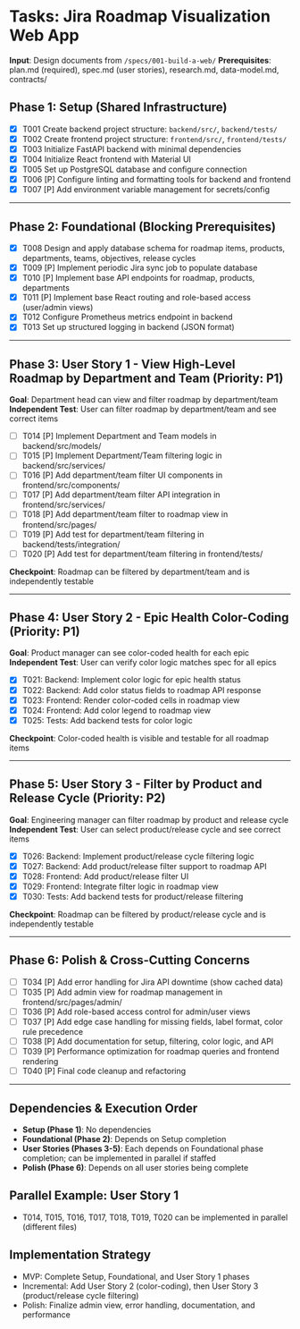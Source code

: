 # Tasks: Jira Roadmap Visualization Web App

**Input**: Design documents from `/specs/001-build-a-web/`
**Prerequisites**: plan.md (required), spec.md (user stories), research.md, data-model.md, contracts/

## Phase 1: Setup (Shared Infrastructure)

- [x] T001 Create backend project structure: `backend/src/`, `backend/tests/`
- [x] T002 Create frontend project structure: `frontend/src/`, `frontend/tests/`
- [x] T003 Initialize FastAPI backend with minimal dependencies
- [x] T004 Initialize React frontend with Material UI
- [x] T005 Set up PostgreSQL database and configure connection
- [x] T006 [P] Configure linting and formatting tools for backend and frontend
- [x] T007 [P] Add environment variable management for secrets/config

---

## Phase 2: Foundational (Blocking Prerequisites)

- [x] T008 Design and apply database schema for roadmap items, products, departments, teams, objectives, release cycles
- [x] T009 [P] Implement periodic Jira sync job to populate database
- [x] T010 [P] Implement base API endpoints for roadmap, products, departments
- [x] T011 [P] Implement base React routing and role-based access (user/admin views)
- [x] T012 Configure Prometheus metrics endpoint in backend
- [x] T013 Set up structured logging in backend (JSON format)

---

## Phase 3: User Story 1 - View High-Level Roadmap by Department and Team (Priority: P1)

**Goal**: Department head can view and filter roadmap by department/team
**Independent Test**: User can filter roadmap by department/team and see correct items

- [ ] T014 [P] Implement Department and Team models in backend/src/models/
- [ ] T015 [P] Implement Department/Team filtering logic in backend/src/services/
- [ ] T016 [P] Add department/team filter UI components in frontend/src/components/
- [ ] T017 [P] Add department/team filter API integration in frontend/src/services/
- [ ] T018 [P] Add department/team filter to roadmap view in frontend/src/pages/
- [ ] T019 [P] Add test for department/team filtering in backend/tests/integration/
- [ ] T020 [P] Add test for department/team filtering in frontend/tests/

**Checkpoint**: Roadmap can be filtered by department/team and is independently testable

---

## Phase 4: User Story 2 - Epic Health Color-Coding (Priority: P1)

**Goal**: Product manager can see color-coded health for each epic
**Independent Test**: User can verify color logic matches spec for all epics

- [x] T021: Backend: Implement color logic for epic health status
- [x] T022: Backend: Add color status fields to roadmap API response
- [x] T023: Frontend: Render color-coded cells in roadmap view
- [x] T024: Frontend: Add color legend to roadmap view
- [x] T025: Tests: Add backend tests for color logic

**Checkpoint**: Color-coded health is visible and testable for all roadmap items

---

## Phase 5: User Story 3 - Filter by Product and Release Cycle (Priority: P2)

**Goal**: Engineering manager can filter roadmap by product and release cycle
**Independent Test**: User can select product/release cycle and see correct items

- [x] T026: Backend: Implement product/release cycle filtering logic
- [x] T027: Backend: Add product/release filter support to roadmap API
- [x] T028: Frontend: Add product/release filter UI
- [x] T029: Frontend: Integrate filter logic in roadmap view
- [x] T030: Tests: Add backend tests for product/release filtering

**Checkpoint**: Roadmap can be filtered by product/release cycle and is independently testable

---

## Phase 6: Polish & Cross-Cutting Concerns

- [ ] T034 [P] Add error handling for Jira API downtime (show cached data)
- [ ] T035 [P] Add admin view for roadmap management in frontend/src/pages/admin/
- [ ] T036 [P] Add role-based access control for admin/user views
- [ ] T037 [P] Add edge case handling for missing fields, label format, color rule precedence
- [ ] T038 [P] Add documentation for setup, filtering, color logic, and API
- [ ] T039 [P] Performance optimization for roadmap queries and frontend rendering
- [ ] T040 [P] Final code cleanup and refactoring

---

## Dependencies & Execution Order

- **Setup (Phase 1)**: No dependencies
- **Foundational (Phase 2)**: Depends on Setup completion
- **User Stories (Phases 3-5)**: Each depends on Foundational phase completion; can be implemented in parallel if staffed
- **Polish (Phase 6)**: Depends on all user stories being complete

## Parallel Example: User Story 1

- T014, T015, T016, T017, T018, T019, T020 can be implemented in parallel (different files)

## Implementation Strategy

- MVP: Complete Setup, Foundational, and User Story 1 phases
- Incremental: Add User Story 2 (color-coding), then User Story 3 (product/release cycle filtering)
- Polish: Finalize admin view, error handling, documentation, and performance
